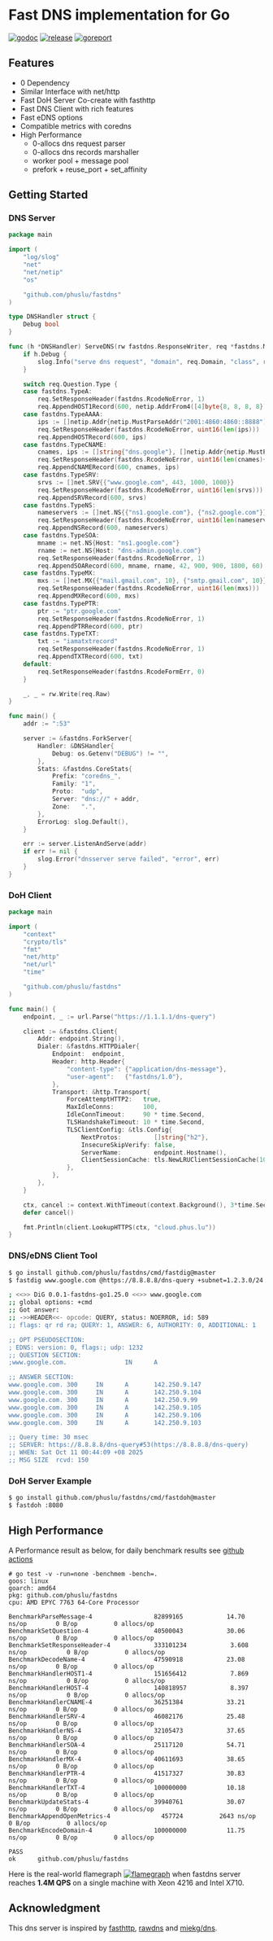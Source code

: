 # Fast DNS implementation for Go

[![godoc][godoc-img]][godoc]
[![release][release-img]][release]
[![goreport][goreport-img]][goreport]


## Features

* 0 Dependency
* Similar Interface with net/http
* Fast DoH Server Co-create with fasthttp
* Fast DNS Client with rich features
* Fast eDNS options
* Compatible metrics with coredns
* High Performance
    - 0-allocs dns request parser
    - 0-allocs dns records marshaller
    - worker pool + message pool
    - prefork + reuse_port + set_affinity


## Getting Started

### DNS Server
```go
package main

import (
	"log/slog"
	"net"
	"net/netip"
	"os"

	"github.com/phuslu/fastdns"
)

type DNSHandler struct {
	Debug bool
}

func (h *DNSHandler) ServeDNS(rw fastdns.ResponseWriter, req *fastdns.Message) {
	if h.Debug {
		slog.Info("serve dns request", "domain", req.Domain, "class", req.Question.Class, "type", req.Question.Type)
	}

	switch req.Question.Type {
	case fastdns.TypeA:
		req.SetResponseHeader(fastdns.RcodeNoError, 1)
		req.AppendHOST1Record(600, netip.AddrFrom4([4]byte{8, 8, 8, 8}))
	case fastdns.TypeAAAA:
		ips := []netip.Addr{netip.MustParseAddr("2001:4860:4860::8888")}
		req.SetResponseHeader(fastdns.RcodeNoError, uint16(len(ips)))
		req.AppendHOSTRecord(600, ips)
	case fastdns.TypeCNAME:
		cnames, ips := []string{"dns.google"}, []netip.Addr{netip.MustParseAddr("8.8.8.8")}
		req.SetResponseHeader(fastdns.RcodeNoError, uint16(len(cnames)+len(ips)))
		req.AppendCNAMERecord(600, cnames, ips)
	case fastdns.TypeSRV:
		srvs := []net.SRV{{"www.google.com", 443, 1000, 1000}}
		req.SetResponseHeader(fastdns.RcodeNoError, uint16(len(srvs)))
		req.AppendSRVRecord(600, srvs)
	case fastdns.TypeNS:
		nameservers := []net.NS{{"ns1.google.com"}, {"ns2.google.com"}}
		req.SetResponseHeader(fastdns.RcodeNoError, uint16(len(nameservers)))
		req.AppendNSRecord(600, nameservers)
	case fastdns.TypeSOA:
		mname := net.NS{Host: "ns1.google.com"}
		rname := net.NS{Host: "dns-admin.google.com"}
		req.SetResponseHeader(fastdns.RcodeNoError, 1)
		req.AppendSOARecord(600, mname, rname, 42, 900, 900, 1800, 60)
	case fastdns.TypeMX:
		mxs := []net.MX{{"mail.gmail.com", 10}, {"smtp.gmail.com", 10}}
		req.SetResponseHeader(fastdns.RcodeNoError, uint16(len(mxs)))
		req.AppendMXRecord(600, mxs)
	case fastdns.TypePTR:
		ptr := "ptr.google.com"
		req.SetResponseHeader(fastdns.RcodeNoError, 1)
		req.AppendPTRRecord(600, ptr)
	case fastdns.TypeTXT:
		txt := "iamatxtrecord"
		req.SetResponseHeader(fastdns.RcodeNoError, 1)
		req.AppendTXTRecord(600, txt)
	default:
		req.SetResponseHeader(fastdns.RcodeFormErr, 0)
	}

	_, _ = rw.Write(req.Raw)
}

func main() {
	addr := ":53"

	server := &fastdns.ForkServer{
		Handler: &DNSHandler{
			Debug: os.Getenv("DEBUG") != "",
		},
		Stats: &fastdns.CoreStats{
			Prefix: "coredns_",
			Family: "1",
			Proto:  "udp",
			Server: "dns://" + addr,
			Zone:   ".",
		},
		ErrorLog: slog.Default(),
	}

	err := server.ListenAndServe(addr)
	if err != nil {
		slog.Error("dnsserver serve failed", "error", err)
	}
}
```

### DoH Client
```go
package main

import (
	"context"
	"crypto/tls"
	"fmt"
	"net/http"
	"net/url"
	"time"

	"github.com/phuslu/fastdns"
)

func main() {
	endpoint, _ := url.Parse("https://1.1.1.1/dns-query")

	client := &fastdns.Client{
		Addr: endpoint.String(),
		Dialer: &fastdns.HTTPDialer{
			Endpoint:  endpoint,
			Header: http.Header{
				"content-type": {"application/dns-message"},
				"user-agent":   {"fastdns/1.0"},
			},
			Transport: &http.Transport{
				ForceAttemptHTTP2:   true,
				MaxIdleConns:        100,
				IdleConnTimeout:     90 * time.Second,
				TLSHandshakeTimeout: 10 * time.Second,
				TLSClientConfig: &tls.Config{
					NextProtos:         []string{"h2"},
					InsecureSkipVerify: false,
					ServerName:         endpoint.Hostname(),
					ClientSessionCache: tls.NewLRUClientSessionCache(1024),
				},
			},
		},
	}

	ctx, cancel := context.WithTimeout(context.Background(), 3*time.Second)
	defer cancel()

	fmt.Println(client.LookupHTTPS(ctx, "cloud.phus.lu"))
}
```

### DNS/eDNS Client Tool
```bash
$ go install github.com/phuslu/fastdns/cmd/fastdig@master
$ fastdig www.google.com @https://8.8.8.8/dns-query +subnet=1.2.3.0/24

; <<>> DiG 0.0.1-fastdns-go1.25.0 <<>> www.google.com
;; global options: +cmd
;; Got answer:
;; ->>HEADER<<- opcode: QUERY, status: NOERROR, id: 589
;; flags: qr rd ra; QUERY: 1, ANSWER: 6, AUTHORITY: 0, ADDITIONAL: 1

;; OPT PSEUDOSECTION:
; EDNS: version: 0, flags:; udp: 1232
;; QUESTION SECTION:
;www.google.com.                IN      A

;; ANSWER SECTION:
www.google.com. 300     IN      A       142.250.9.147
www.google.com. 300     IN      A       142.250.9.104
www.google.com. 300     IN      A       142.250.9.99
www.google.com. 300     IN      A       142.250.9.105
www.google.com. 300     IN      A       142.250.9.106
www.google.com. 300     IN      A       142.250.9.103

;; Query time: 30 msec
;; SERVER: https://8.8.8.8/dns-query#53(https://8.8.8.8/dns-query)
;; WHEN: Sat Oct 11 00:44:09 +08 2025
;; MSG SIZE  rcvd: 150
```

### DoH Server Example
```bash
$ go install github.com/phuslu/fastdns/cmd/fastdoh@master
$ fastdoh :8080
```

## High Performance

A Performance result as below, for daily benchmark results see [github actions][benchmark]
```
# go test -v -run=none -benchmem -bench=.
goos: linux
goarch: amd64
pkg: github.com/phuslu/fastdns
cpu: AMD EPYC 7763 64-Core Processor

BenchmarkParseMessage-4               	82899165	        14.70 ns/op	       0 B/op	       0 allocs/op
BenchmarkSetQuestion-4                	40500043	        30.06 ns/op	       0 B/op	       0 allocs/op
BenchmarkSetResponseHeader-4          	333101234	         3.608 ns/op	       0 B/op	       0 allocs/op
BenchmarkDecodeName-4                 	47590918	        23.08 ns/op	       0 B/op	       0 allocs/op
BenchmarkHandlerHOST1-4               	151656412	         7.869 ns/op	       0 B/op	       0 allocs/op
BenchmarkHandlerHOST-4                	140818957	         8.397 ns/op	       0 B/op	       0 allocs/op
BenchmarkHandlerCNAME-4               	36251384	        33.21 ns/op	       0 B/op	       0 allocs/op
BenchmarkHandlerSRV-4                 	46082176	        25.48 ns/op	       0 B/op	       0 allocs/op
BenchmarkHandlerNS-4                  	32105473	        37.65 ns/op	       0 B/op	       0 allocs/op
BenchmarkHandlerSOA-4                 	25117120	        54.71 ns/op	       0 B/op	       0 allocs/op
BenchmarkHandlerMX-4                  	40611693	        38.65 ns/op	       0 B/op	       0 allocs/op
BenchmarkHandlerPTR-4                 	41517327	        30.83 ns/op	       0 B/op	       0 allocs/op
BenchmarkHandlerTXT-4                 	100000000	        10.18 ns/op	       0 B/op	       0 allocs/op
BenchmarkUpdateStats-4                	39940761	        30.07 ns/op	       0 B/op	       0 allocs/op
BenchmarkAppendOpenMetrics-4          	  457724	      2643 ns/op	       0 B/op	       0 allocs/op
BenchmarkEncodeDomain-4               	100000000	        11.75 ns/op	       0 B/op	       0 allocs/op

PASS
ok  	github.com/phuslu/fastdns
```

Here is the real-world flamegraph [![flamegraph][flamegraph]][flamegraph] when fastdns server reaches **1.4M QPS** on a single machine with Xeon 4216 and Intel X710.

## Acknowledgment
This dns server is inspired by [fasthttp][fasthttp], [rawdns][rawdns] and [miekg/dns][miekg/dns].

[godoc-img]: http://img.shields.io/badge/godoc-reference-blue.svg
[godoc]: https://godoc.org/github.com/phuslu/fastdns
[release-img]: https://img.shields.io/github/v/tag/phuslu/fastdns?label=release
[release]: https://github.com/phuslu/fastdns/releases
[goreport-img]: https://goreportcard.com/badge/github.com/phuslu/fastdns
[goreport]: https://goreportcard.com/report/github.com/phuslu/fastdns
[benchmark]: https://github.com/phuslu/fastdns/actions?query=workflow%3Abenchmark
[flamegraph]: https://cdn.jsdelivr.net/gh/phuslu/fastdns/torch.svg
[fasthttp]: https://github.com/valyala/fasthttp
[rawdns]: https://github.com/cirocosta/rawdns
[miekg/dns]: https://github.com/miekg/dns
